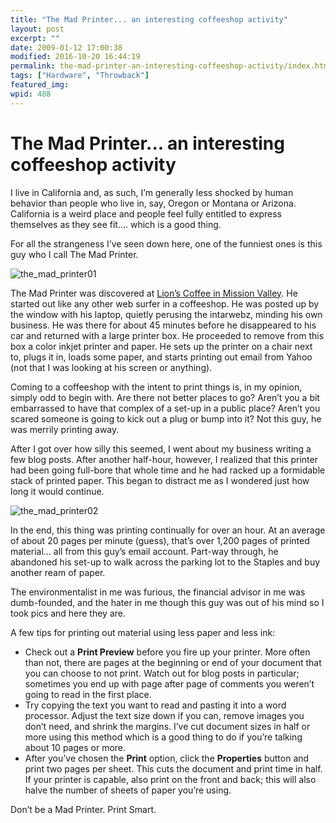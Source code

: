 ```yaml
---
title: "The Mad Printer... an interesting coffeeshop activity"
layout: post
excerpt: ""
date: 2009-01-12 17:00:38
modified: 2016-10-20 16:44:19
permalink: the-mad-printer-an-interesting-coffeeshop-activity/index.html
tags: ["Hardware", "Throwback"]
featured_img:
wpid: 488
---
```


# The Mad Printer... an interesting coffeeshop activity

I live in California and, as such, I’m generally less shocked by human behavior than people who live in, say, Oregon or Montana or Arizona. California is a weird place and people feel fully entitled to express themselves as they see fit…. which is a good thing.

For all the strangeness I’ve seen down here, one of the funniest ones is this guy who I call The Mad Printer.

![the_mad_printer01](/_images/2009/01/the_mad_printer01.jpg "the_mad_printer01")

The Mad Printer was discovered at [Lion’s Coffee in Mission Valley](http://www.yelp.com/biz/hawaiis-lion-coffee-san-diego). He started out like any other web surfer in a coffeeshop. He was posted up by the window with his laptop, quietly perusing the intarwebz, minding his own business. He was there for about 45 minutes before he disappeared to his car and returned with a large printer box. He proceeded to remove from this box a color inkjet printer and paper. He sets up the printer on a chair next to, plugs it in, loads some paper, and starts printing out email from Yahoo (not that I was looking at his screen or anything).

Coming to a coffeeshop with the intent to print things is, in my opinion, simply odd to begin with. Are there not better places to go? Aren’t you a bit embarrassed to have that complex of a set-up in a public place? Aren’t you scared someone is going to kick out a plug or bump into it? Not this guy, he was merrily printing away.

After I got over how silly this seemed, I went about my business writing a few blog posts. After another half-hour, however, I realized that this printer had been going full-bore that whole time and he had racked up a formidable stack of printed paper. This began to distract me as I wondered just how long it would continue.

![the_mad_printer02](/_images/2009/01/the_mad_printer02.jpg "the_mad_printer02")

In the end, this thing was printing continually for over an hour. At an average of about 20 pages per minute (guess), that’s over 1,200 pages of printed material… all from this guy’s email account. Part-way through, he abandoned his set-up to walk across the parking lot to the Staples and buy another ream of paper.

The environmentalist in me was furious, the financial advisor in me was dumb-founded, and the hater in me though this guy was out of his mind so I took pics and here they are.

A few tips for printing out material using less paper and less ink:

- Check out a **Print Preview** before you fire up your printer. More often than not, there are pages at the beginning or end of your document that you can choose to not print. Watch out for blog posts in particular; sometimes you end up with page after page of comments you weren’t going to read in the first place.
- Try copying the text you want to read and pasting it into a word processor. Adjust the text size down if you can, remove images you don’t need, and shrink the margins. I’ve cut document sizes in half or more using this method which is a good thing to do if you’re talking about 10 pages or more.
- After you’ve chosen the **Print** option, click the **Properties** button and print two pages per sheet. This cuts the document and print time in half. If your printer is capable, also print on the front and back; this will also halve the number of sheets of paper you’re using.

Don’t be a Mad Printer. Print Smart.
